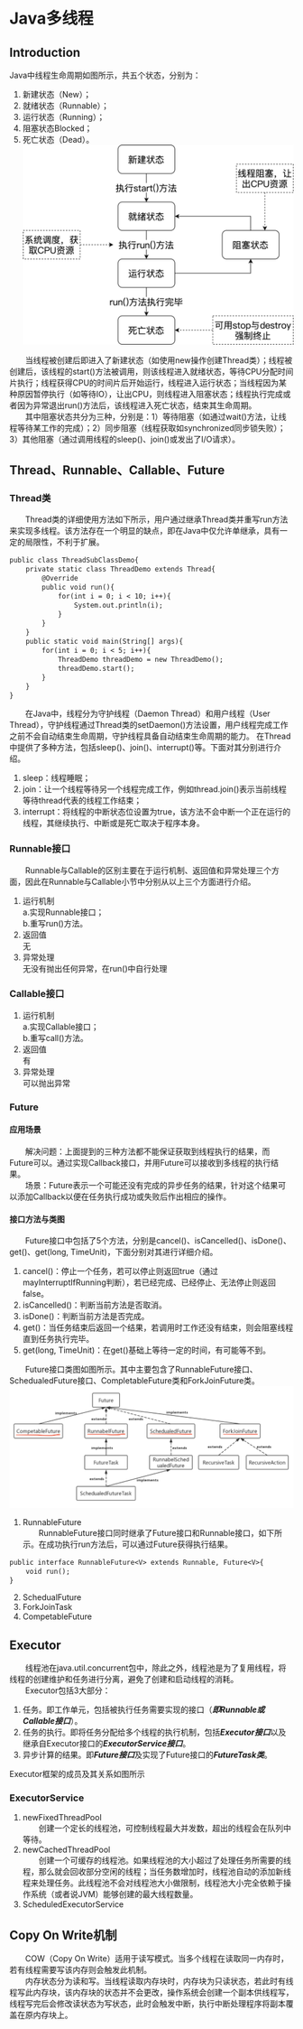 # Java多线程
## Introduction
Java中线程生命周期如图所示，共五个状态，分别为：
1) 新建状态（New）；
2) 就绪状态（Runnable）；
3) 运行状态（Running）；
4) 阻塞状态Blocked；
5) 死亡状态（Dead）。  
![image](https://github.com/xyhvictor/JavaStudying/blob/main/pic/thread_status.png)

&emsp;&emsp;当线程被创建后即进入了新建状态（如使用new操作创建Thread类）；线程被创建后，该线程的start()方法被调用，则该线程进入就绪状态，等待CPU分配时间片执行；线程获得CPU的时间片后开始运行，线程进入运行状态；当线程因为某种原因暂停执行（如等待IO），让出CPU，则线程进入阻塞状态；线程执行完成或者因为异常退出run()方法后，该线程进入死亡状态，结束其生命周期。  
&emsp;&emsp;其中阻塞状态共分为三种，分别是：1）等待阻塞（如通过wait()方法，让线程等待某工作的完成）；2）同步阻塞（线程获取如synchronized同步锁失败）；3）其他阻塞（通过调用线程的sleep()、join()或发出了I/O请求）。
## Thread、Runnable、Callable、Future
### Thread类
&emsp;&emsp;Thread类的详细使用方法如下所示，用户通过继承Thread类并重写run方法来实现多线程。该方法存在一个明显的缺点，即在Java中仅允许单继承，具有一定的局限性，不利于扩展。
```
public class ThreadSubClassDemo{
    private static class ThreadDemo extends Thread{
        @Override
        public void run(){
            for(int i = 0; i < 10; i++){
                System.out.println(i);
            }
        }
    }
    public static void main(String[] args){
        for(int i = 0; i < 5; i++){
            ThreadDemo threadDemo = new ThreadDemo();
            threadDemo.start();
        }
    }
}
```
&emsp;&emsp;在Java中，线程分为守护线程（Daemon Thread）和用户线程（User Thread），守护线程通过Thread类的setDaemon()方法设置，用户线程完成工作之前不会自动结束生命周期，守护线程具备自动结束生命周期的能力。
在Thread中提供了多种方法，包括sleep()、join()、interrupt()等。下面对其分别进行介绍。
1) sleep：线程睡眠；
2) join：让一个线程等待另一个线程完成工作，例如thread.join()表示当前线程等待thread代表的线程工作结束；
3) interrupt：将线程的中断状态位设置为true，该方法不会中断一个正在运行的线程，其继续执行、中断或是死亡取决于程序本身。
### Runnable接口
&emsp;&emsp;Runnable与Callable的区别主要在于运行机制、返回值和异常处理三个方面，因此在Runnable与Callable小节中分别从以上三个方面进行介绍。
1) 运行机制  
   a.实现Runnable接口；  
   b.重写run()方法。
2) 返回值  
   无
3) 异常处理  
   无没有抛出任何异常，在run()中自行处理
### Callable接口
1) 运行机制  
   a.实现Callable接口；  
   b.重写call()方法。
2) 返回值  
   有
3) 异常处理  
   可以抛出异常
### Future
#### 应用场景  
&emsp;&emsp;解决问题：上面提到的三种方法都不能保证获取到线程执行的结果，而Future可以。通过实现Callback接口，并用Future可以接收到多线程的执行结果。  
&emsp;&emsp;场景：Future表示一个可能还没有完成的异步任务的结果，针对这个结果可以添加Callback以便在任务执行成功或失败后作出相应的操作。
#### 接口方法与类图
&emsp;&emsp;Future接口中包括了5个方法，分别是cancel()、isCancelled()、isDone()、get()、get(long, TimeUnit)，下面分别对其进行详细介绍。
1) cancel()：停止一个任务，若可以停止则返回true（通过mayInterruptIfRunning判断），若已经完成、已经停止、无法停止则返回false。
2) isCancelled()：判断当前方法是否取消。
3) isDone()：判断当前方法是否完成。
4) get()：当任务结束后返回一个结果，若调用时工作还没有结束，则会阻塞线程直到任务执行完毕。
5) get(long, TimeUnit)：在get()基础上等待一定的时间，有可能等不到。  

&emsp;&emsp;Future接口类图如图所示。其中主要包含了RunnableFuture接口、SchedualedFuture接口、CompletableFuture类和ForkJoinFuture类。  
![image](https://github.com/xyhvictor/JavaStudying/blob/main/pic/Future.png)  
1) RunnableFuture  
&emsp;&emsp;RunnableFuture接口同时继承了Future接口和Runnable接口，如下所示。在成功执行run方法后，可以通过Future获得执行结果。
```
public interface RunnableFuture<V> extends Runnable, Future<V>{
    void run();
}
```
2) SchedualFuture
3) ForkJoinTask
4) CompetableFuture

## Executor
&emsp;&emsp;线程池在java.util.concurrent包中，除此之外，线程池是为了复用线程，将线程的创建维护和任务进行分离，避免了创建和启动线程的消耗。  
&emsp;&emsp;Executor包括3大部分：  
1) 任务。即工作单元，包括被执行任务需要实现的接口（***即Runnable或Callable接口***）。
2) 任务的执行。即将任务分配给多个线程的执行机制，包括***Executor接口***以及继承自Executor接口的***ExecutorService接口***。
3) 异步计算的结果。即***Future接口***及实现了Future接口的***FutureTask类***。

Executor框架的成员及其关系如图所示
### ExecutorService
1) newFixedThreadPool  
&emsp;&emsp;创建一个定长的线程池，可控制线程最大并发数，超出的线程会在队列中等待。
2) newCachedThreadPool  
&emsp;&emsp;创建一个可缓存的线程池。如果线程池的大小超过了处理任务所需要的线程，那么就会回收部分空闲的线程；当任务数增加时，线程池自动的添加新线程来处理任务。此线程池不会对线程池大小做限制，线程池大小完全依赖于操作系统（或者说JVM）能够创建的最大线程数量。
3) ScheduledExecutorService
## Copy On Write机制
&emsp;&emsp;COW（Copy On Write）适用于读写模式。当多个线程在读取同一内存时，若有线程需要写该内存则会触发此机制。  
&emsp;&emsp;内存状态分为读和写。当线程读取内存块时，内存块为只读状态，若此时有线程写此内存块，该内存块的状态并不会更改，操作系统会创建一个副本供线程写，线程写完后会修改读状态为写状态，此时会触发中断，执行中断处理程序将副本覆盖在原内存块上。